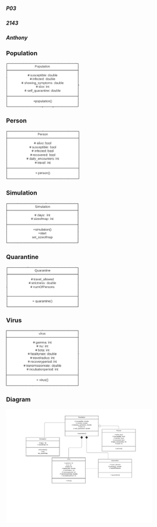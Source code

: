 ##### P03
##### 2143
##### Anthony

### Population

<img src="https://github.com/chrisganthony/2143-OOP-Anthony/blob/master/Assignments/P03/Population.PNG?raw=true" width="200">

### Person

<img src="https://github.com/chrisganthony/2143-OOP-Anthony/blob/master/Assignments/P03/Person.PNG?raw=true" width="200">

### Simulation

<img src="https://github.com/chrisganthony/2143-OOP-Anthony/blob/master/Assignments/P03/simulation.PNG?raw=true" width="200">

### Quarantine

<img src="https://github.com/chrisganthony/2143-OOP-Anthony/blob/master/Assignments/P03/quarantine.PNG?raw=true" width="200">

### Virus

<img src="https://github.com/chrisganthony/2143-OOP-Anthony/blob/master/Assignments/P03/virus.PNG?raw=true" width="200">

### Diagram

<img src="https://github.com/chrisganthony/2143-OOP-Anthony/blob/master/Assignments/P03/Diagram.jpeg?raw=true" width = "400">

